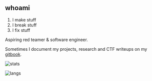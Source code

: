 ## whoami

1. I make stuff
2. I break stuff
3. I fix stuff

Aspiring red teamer & software engineer.

Sometimes I document my projects, research and CTF writeups on my [gitbook](https://gatari.gitbook.io/).

![stats](https://api.githubtrends.io/user/svg/gatariee/repos?time_range=three_months&include_private=True&theme=dark)

![langs](https://github-readme-stats.vercel.app/api/top-langs/?username=gatariee&layout=compact&show_icons=true&theme=tokyonight)
